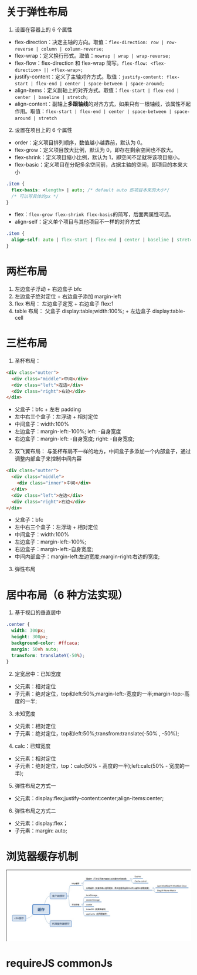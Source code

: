 # 关于弹性布局

1. 设置在容器上的 6 个属性

- flex-direction：决定主轴的方向。取值：`flex-direction: row | row-reverse | column | column-reverse;`
- flex-wrap：定义换行形式。取值：`nowrap | wrap | wrap-reverse;`
- flex-flow：flex-direction 和 flex-wrap 简写。`flex-flow: <flex-direction> || <flex-wrap>;`
- justify-content：定义了主轴对齐方式。取值：`justify-content: flex-start | flex-end | center | space-between | space-around;`
- align-items：定义副轴上的对齐方式。取值：`flex-start | flex-end | center | baseline | stretch;`
- align-content：副轴上**多跟轴线**的对齐方式，如果只有一根轴线，该属性不起作用。取值：`flex-start | flex-end | center | space-between | space-around | stretch`

2. 设置在项目上的 6 个属性

- order：定义项目排列顺序，数值越小越靠前，默认为 0。
- flex-grow：定义项目放大比例，默认为 0，即存在剩余空间也不放大。
- flex-shrink：定义项目缩小比例，默认为 1，即空间不足就将该项目缩小。
- flex-basic：定义项目在分配多余空间前，占据主轴的空间，即项目的本来大小

```css
.item {
  flex-basis: <length> | auto; /* default auto 即项目本来的大小*/
  /* 可以写具体的px */
}
```

- flex：`flex-grow flex-shrink flex-basis`的简写，后面两属性可选。
- align-self：定义单个项目与其他项目不一样的对齐方式

```css
.item {
  align-self: auto | flex-start | flex-end | center | baseline | stretch;
}
```

# 两栏布局

1. 左边盒子浮动 + 右边盒子 bfc
2. 左边盒子绝对定位 + 右边盒子添加 margin-left
3. flex 布局： 左边盒子定宽 + 右边盒子 flex:1
4. table 布局： 父盒子 display:table;width:100%; + 左边盒子 display:table-cell

# 三栏布局

1. 圣杯布局：

```html
<div class="outter">
  <div class="middle">中间</div>
  <div class="left">左边</div>
  <div class="right">右边</div>
</div>
```

- 父盒子：bfc + 左右 padding
- 左中右三个盒子：左浮动 + 相对定位
- 中间盒子：width:100%
- 左边盒子：margin-left:-100%; left: -自身宽度
- 右边盒子：margin-left: -自身宽度; right: -自身宽度;

2. 双飞翼布局：
   与圣杯布局不一样的地方，中间盒子多添加一个内部盒子，通过调整内部盒子来控制中间内容

```html
<div class="outter">
  <div class="middle">
    <div class="inner">中间</div>
  </div>
  <div class="left">左边</div>
  <div class="right">右边</div>
</div>
```

- 父盒子：bfc
- 左中右三个盒子：左浮动 + 相对定位
- 中间盒子：width:100%
- 左边盒子：margin-left:-100%;
- 右边盒子：margin-left:-自身宽度;
- 中间内部盒子：margin-left:左边宽度;margin-right:右边的宽度;

3. 弹性布局

# 居中布局（6 种方法实现）

1. 基于视口的垂直居中
```css
.center {
  width: 300px;
  height: 300px;
  background-color: #ffcaca;
  margin: 50vh auto;
  transform: translateY(-50%);
}
```
2. 定宽居中：已知宽度
- 父元素：相对定位
- 子元素：绝对定位，top和left:50%;margin-left:-宽度的一半;margin-top:-高度的一半;

3. 未知宽度
- 父元素：相对定位
- 子元素：绝对定位，top和left:50%;transfrom:translate(-50% , -50%);

4. calc：已知宽度
- 父元素：相对定位
- 子元素：绝对定位，top：calc(50% - 高度的一半);left:calc(50% - 宽度的一半);

5. 弹性布局之方式一
- 父元素：display:flex;justify-content:center;align-items:center;

6. 弹性布局之方式二
- 父元素：display:flex；
- 子元素：margin: auto;



# 浏览器缓存机制
<img src="./images/浏览器缓存.jpg" style="zoom:50%;">

# requireJS  commonJs